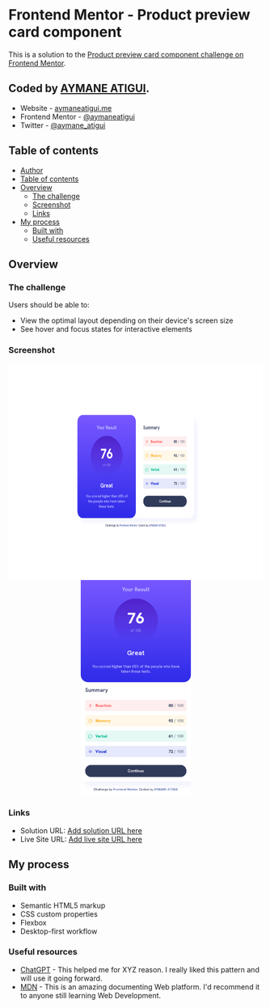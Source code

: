 # Frontend Mentor - Product preview card component

This is a solution to the [Product preview card component challenge on Frontend Mentor](https://www.frontendmentor.io/challenges/results-summary-component-CE_K6s0maV).

## Coded by [AYMANE ATIGUI](https://github.com/aymaneatigui).

- Website - [aymaneatigui.me](https://www.aymaneatigui.me)
- Frontend Mentor - [@aymaneatigui](https://www.frontendmentor.io/profile/aymaneatigui)
- Twitter - [@aymane_atigui](https://twitter.com/aymane_atigui)

## Table of contents

- [Author](#author)
- [Table of contents](#table-of-contents)
- [Overview](#overview)
  - [The challenge](#the-challenge)
  - [Screenshot](#screenshot)
  - [Links](#links)
- [My process](#my-process)
  - [Built with](#built-with)
  - [Useful resources](#useful-resources)

## Overview

### The challenge

Users should be able to:

- View the optimal layout depending on their device's screen size
- See hover and focus states for interactive elements

### Screenshot

<p align="center">
  <img height="425" src="./Readme/Desktop.png">
  <img height="425" src="./Readme/Phone.png">
</p>

### Links

- Solution URL: [Add solution URL here](https://github.com/aymaneatigui/Frontend-Practice/tree/main/results-summary)
- Live Site URL: [Add live site URL here](https://frontend-practice-projects.vercel.app/results-summary/index.html)

## My process

### Built with

- Semantic HTML5 markup
- CSS custom properties
- Flexbox
- Desktop-first workflow

### Useful resources

- [ChatGPT](https://chat.openai.com/) - This helped me for XYZ reason. I really liked this pattern and will use it going forward.
- [MDN](https://developer.mozilla.org/) - This is an amazing documenting Web platform. I'd recommend it to anyone still learning Web Development.
